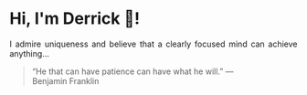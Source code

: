 # Hi, I'm Derrick 👋!
<p align="justify">I admire uniqueness and believe that a clearly focused mind can achieve anything...</p> 
<!-- #quote-start -->
<blockquote>&ldquo;He that can have patience can have what he will.&rdquo; &mdash; <footer>Benjamin Franklin</footer></blockquote>
<!-- #quote-end -->
